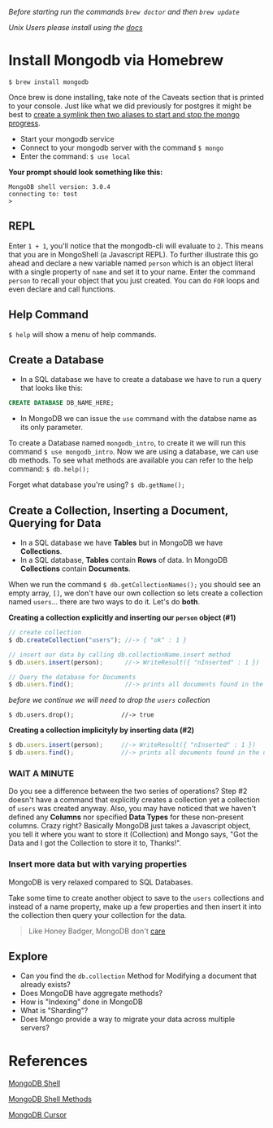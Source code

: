 *Before starting run the commands `brew doctor` and then `brew update`*

*Unix Users please install using the [docs](http://docs.mongodb.org/manual/administration/install-on-linux/)*

# Install Mongodb via Homebrew
`$ brew install mongodb`

Once brew is done installing, take note of the Caveats section that is printed to your console. Just like what we did previously for postgres it might be best to [create a symlink then two aliases to start and stop the mongo progress](https://gist.github.com/sgnl/6e1fac7f698953e9df59).

- Start your mongodb service
- Connect to your mongodb server with the command `$ mongo`
- Enter the command: `$ use local`

**Your prompt should look something like this:**
```
MongoDB shell version: 3.0.4
connecting to: test
>
```

## REPL
Enter `1 + 1`, you'll notice that the mongodb-cli will evaluate to `2`. This means that you are in MongoShell (a Javascript REPL). To further illustrate this go ahead and declare a new variable named `person` which is an object literal with a single property of `name` and set it to your name. Enter the command `person` to recall your object that you just created. You can do `FOR` loops and even declare and call functions.

## Help Command
`$ help` will show a menu of help commands.

## Create a Database
- In a SQL database we have to create a database we have to run a query that looks like this:

```sql
CREATE DATABASE DB_NAME_HERE;
```

- In MongoDB we can issue the `use` command with the databse name as its only parameter.

To create a Database named `mongodb_intro`, to create it we will run this command `$ use mongodb_intro`. Now we are using a database, we can use db methods. To see what methods are available you can refer to the help command: `$ db.help();`

Forget what database you're using? `$ db.getName();`

## Create a Collection, Inserting a Document, Querying for Data
- In a SQL database we have **Tables** but in MongoDB we have **Collections**.
- In a SQL database, **Tables** contain **Rows** of data. In MongoDB **Collections** contain **Documents**.

When we run the command `$ db.getCollectionNames();` you should see an empty array, `[]`, we don't have our own collection so lets create a collection named `users`... there are two ways to do it. Let's do **both**.

**Creating a collection explicitly and inserting our `person` object (#1)**
```javascript
// create collection
$ db.createCollection("users"); //-> { "ok" : 1 }

// insert our data by calling db.collectionName.insert method
$ db.users.insert(person);      //-> WriteResult({ "nInserted" : 1 })

// Query the database for Documents
$ db.users.find();              //-> prints all documents found in the users collection, should only be one object
```

*before we continue we will need to drop the `users` collection*

`$ db.users.drop();             //-> true`

**Creating a collection implicityly by inserting data (#2)**
```javascript
$ db.users.insert(person);     //-> WriteResult({ "nInserted" : 1 })
$ db.users.find();             //-> prints all documents found in the users collection, should only be one object
```

### WAIT A MINUTE
Do you see a difference between the two series of operations? Step #2 doesn't have a command that explicitly creates a collection yet a collection of `users` was created anyway. Also, you may have noticed that we haven't defined any **Columns** nor specified **Data Types** for these non-present columns. Crazy right? Basically MongoDB just takes a Javascript object, you tell it where you want to store it (Collection) and Mongo says, "Got the Data and I got the Collection to store it to, Thanks!".

### Insert more data but with varying properties
MongoDB is very relaxed compared to SQL Databases.

Take some time to create another object to save to the `users` collections and instead of a name property, make up a few properties and then insert it into the collection then query your collection for the data.

> Like Honey Badger, MongoDB don't [care](https://www.youtube.com/watch?v=4r7wHMg5Yjg)

## Explore
- Can you find the `db.collection` Method for Modifying a document that already exists?
- Does MongoDB have aggregate methods?
- How is "Indexing" done in MongoDB
- What is "Sharding"?
- Does Mongo provide a way to migrate your data across multiple servers?

# References
[MongoDB Shell](http://docs.mongodb.org/manual/reference/mongo-shell/)

[MongoDB Shell Methods](http://docs.mongodb.org/manual/reference/method/)

[MongoDB Cursor](http://docs.mongodb.org/manual/core/cursors/)
